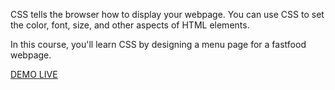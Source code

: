 CSS tells the browser how to display your webpage. You can use CSS to set the color, font, size, and other aspects of HTML elements.

In this course, you'll learn CSS by designing a menu page for a fastfood webpage.


[DEMO LIVE](https://usri-rshid.github.io/menu/)